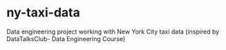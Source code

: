 # ny-taxi-data
Data engineering project working with New York City taxi data (inspired by DataTalksClub- Data Engineering Course)
